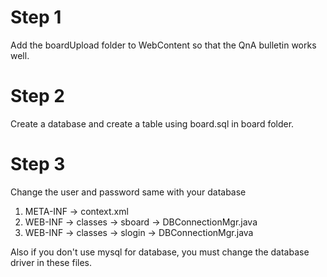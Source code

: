# Step 1
Add the boardUpload folder to WebContent so that the QnA bulletin works well.

# Step 2
Create a database and create a table using board.sql in board folder.

# Step 3
Change the user and password same with your database
1. META-INF -> context.xml
2. WEB-INF -> classes -> sboard -> DBConnectionMgr.java
3. WEB-INF -> classes -> slogin -> DBConnectionMgr.java

Also if you don't use mysql for database, you must change the database driver in these files.
